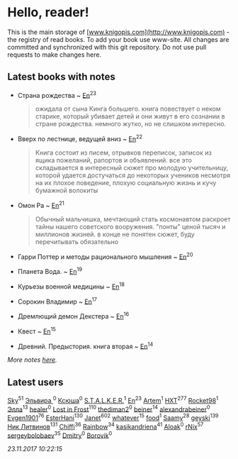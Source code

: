 # Hello, reader!
This is the main storage of [www.knigopis.com](http://www.knigopis.com) - the registry of read books.
To add your book use www-site. All changes are committed and synchronized with this git repository.
Do not use pull requests to make changes here.


## Latest books with notes
* Страна рождества ~ [En](users/333/333646551-vkontakte)<sup>23</sup>
    > ожидала от сына Кинга большего. книга повествует о неком старике, который убивает детей и они живут в его сознании в стране рождества. немного жутко, но не слишком интересно.

* Вверх по лестнице, ведущей вниз ~ [En](users/333/333646551-vkontakte)<sup>22</sup>
    > Книга состоит из писем, отрывков переписок, записок из ящика пожеланий, рапортов и объявлений. все это складывается в интересный сюжет про молодую учительницу, которой удается достучаться до некоторых учеников несмотря на их плохое поведение, плохую социальную жизнь и кучу бумажной волокиты

* Омон Ра ~ [En](users/333/333646551-vkontakte)<sup>21</sup>
    > Обычный мальчишка, мечтающий стать космонавтом раскроет тайны нашего советского вооружения. "понты" ценой тысяч и миллионов жизней. в конце не понятен сюжет, буду перечитывать обязательно

* Гарри Поттер и методы рационального мышления ~ [En](users/333/333646551-vkontakte)<sup>20</sup>

* Планета Вода. ~ [En](users/333/333646551-vkontakte)<sup>19</sup>

* Курьезы военной медицины ~ [En](users/333/333646551-vkontakte)<sup>18</sup>

* Сорокин Владимир ~ [En](users/333/333646551-vkontakte)<sup>17</sup>

* Дремлющий демон Декстера ~ [En](users/333/333646551-vkontakte)<sup>16</sup>

* Квест ~ [En](users/333/333646551-vkontakte)<sup>15</sup>

* Древний. Предыстория. книга вторая ~ [En](users/333/333646551-vkontakte)<sup>14</sup>


_More notes [here](latest_books_with_notes.md)._


## Latest users
[Sky](users/118/118049897850017649660-google)<sup>51</sup> 
[Эльвира ](users/130/1303742635828659489-mailru)<sup>0</sup> 
[Ксюша](users/257/257699470-vkontakte)<sup>0</sup> 
[S.T.A.L.K.E.R.](users/194/194352149-vkontakte)<sup>1</sup> 
[En](users/333/333646551-vkontakte)<sup>23</sup> 
[Artem](users/104/104708525191282411034-google)<sup>1</sup> 
[HXT](users/100/100002563462782-facebook)<sup>277</sup> 
[Rocket98](users/116/116711663180785343859-google)<sup>1</sup> 
[Элла](users/100/1002037069862545-facebook)<sup>13</sup> 
[healer](users/344/344463129-vkontakte)<sup>0</sup> 
[Lost in Frost](users/103/103293621948650602575-google)<sup>110</sup> 
[thediman2](users/110/110747872-vkontakte)<sup>0</sup> 
[beiner](users/118/118330474331574680123-google)<sup>14</sup> 
[alexandrabeiner](users/118/118330474331574680123-googleplus)<sup>0</sup> 
[Evgen1901](users/193/193175070-vkontakte)<sup>76</sup> 
[EsterHani](users/305/30558181-vkontakte)<sup>130</sup> 
[Janet](users/108/108113656204404967440-google)<sup>602</sup> 
[whatever](users/200/2004720323142248-facebook)<sup>15</sup> 
[food](users/114/114308295344486413021-google)<sup>1</sup> 
[Saamy](users/115/115226508-vkontakte)<sup>28</sup> 
[geyski](users/221/221959664-vkontakte)<sup>139</sup> 
[Ник Литвинов](users/241/241974816-vkontakte)<sup>131</sup> 
[Chiffi](users/105/105831994080785626680-google)<sup>36</sup> 
[Rainbow](users/109/109787328219839805802-google)<sup>34</sup> 
[kasikandriena](users/152/152488954-vkontakte)<sup>41</sup> 
[Aloak](users/177/17766013816400067764-mailru)<sup>0</sup> 
[rNix](users/115/115622071-twitter)<sup>57</sup> 
[sergeybolobaev](users/379/37918255-vkontakte)<sup>35</sup> 
[Dmitry](users/108/108308573598921952704-google)<sup>0</sup> 
[Borovik](users/614/61426267-vkontakte)<sup>0</sup> 


_23.11.2017 10:22:15_
